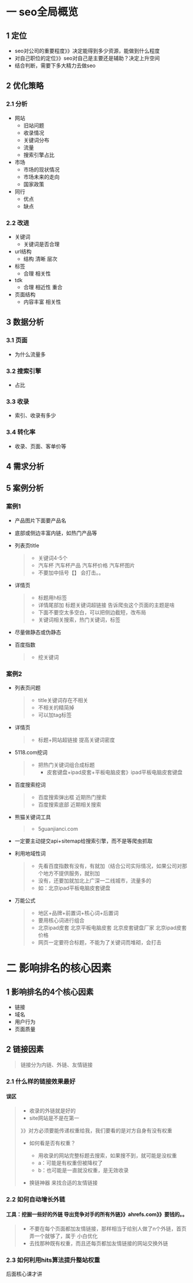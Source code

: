 # 一 seo全局概览

## 1 定位

- seo对公司的重要程度》》决定能得到多少资源，能做到什么程度
- 对自己职位的定位》》seo对自己是主要还是辅助？决定上升空间
- 结合判断，需要下多大精力去做seo

## 2 优化策略

### 2.1 分析

- 网站
  - 旧站问题
  - 收录情况
  - 关键词分布
  - 流量
  - 搜索引擎占比
- 市场
  - 市场的现状情况
  - 市场未来的走向
  - 国家政策
- 同行
  - 优点
  - 缺点

### 2.2 改进

- 关键词
  - 关键词是否合理
- url结构
  - 结构 清晰 层次
- 标签
  - 合理 相关性
- tdk
  - 合理 相近性 重合
- 页面结构
  - 内容丰富 相关性

## 3 数据分析

### 3.1 页面

- 为什么流量多

### 3.2 搜索引擎

- 占比

### 3.3 收录

- 索引、收录有多少

### 3.4 转化率

- 收录、页面、客单价等

## 4 需求分析



## 5 案例分析

### 案例1

- 产品图片下面要产品名

- 底部或侧边丰富内链，如热门产品等

- 列表页title

  > - 关键词4-5个
  > - 汽车杯 汽车杯产品 汽车杯价格 汽车杯图片
  > - 不要加中括号【】 会打击。。

  

- 详情页

  > - 标题用h标签
  > - 详情尾部加 标题关键词超链接 告诉爬虫这个页面的主题是啥
  > - 下面不要空太多空白，可以把侧边截短，改布局
  > - 关键词相关搜索，热门关键词，标签

  

- 尽量做静态或伪静态

- 百度指数

  > - 挖关键词

### 案例2

- 列表页问题

  > - title关键词存在不相关
  > - 不相关的精简掉
  > - 可以加tag标签

  

- 详情页

  > - 标题+网站超链接 提高关键词密度

  

- 5118.com挖词

  > - 把热门关键词组合成标题
  >   - 皮套键盘+ipad皮套+平板电脑皮套》ipad平板电脑皮套键盘

  

- 百度搜索挖词

  > - 百度搜索弹出框 近期热门搜索
  > - 百度搜索底部 近期相关搜索

  

- 熊猫关键词工具

  > - 5guanjianci.com

  

- 一定要主动提交api+sitemap给搜索引擎，而不是等爬虫抓取

- 利用地域性词

  > - 先看百度指数有没有，有就加（结合公司实际情况，如果公司对那个地方不提供服务，就别加
  > - 没有，还要加就加北上广深一二线城市，流量多的
  > - 如：北京ipad平板电脑皮套键盘

  

- 万能公式

  > - 地区+品牌+前置词+核心词+后置词
  > - 要用核心词进行组合
  > - 北京ipad皮套 北京平板电脑皮套 北京皮套键盘厂家 北京ipad皮套价格
  > - 网页一定要符合标题，不能为了关键词而堆砌，会打击



# 二 影响排名的核心因素

## 1 影响排名的4个核心因素

- 链接
- 域名
- 用户行为
- 页面质量

## 2 链接因素

> 链接分为内链、外链、友情链接

### 2.1 什么样的链接效果最好

#### 误区

> - 收录的外链就是好的
> - site网站是不是在第一
>
> 》》对方必须要能传递权重给我，我们要看的是对方自身有没有权重
>
> - 如何看是否有权重？
>   - 用收录的网站完整标题去搜索，如果搜不到，就可能是没权重
>   - a：可能是有权重但被降权了
>   - b：也可能是一直就没权重，是无效收录
>
> - 换链神器 来找合适的友情链接

### 2.2 如何自动增长外链

#### 工具：挖掘一些好的外链 导出竞争对手的所有外链》》ahrefs.com》》要钱的。。

> - 不要在每个页面都加友情链接，那样相当于给别人做了n个外链，首页弄一个就够了，属于 小白优化
> - 去找那种既有权重，而且还每页都加友情链接的网站交换外链

### 2.3 如何利用hits算法提升整站权重

后面核心课才讲



# 



# 